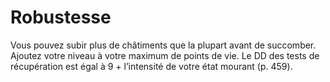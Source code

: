 # Robustesse

<p>Vous pouvez subir plus de châtiments que la plupart avant de succomber. Ajoutez votre niveau à votre maximum de points de vie. Le DD des tests de récupération est égal à 9 + l’intensité de votre état mourant (p. 459).</p>